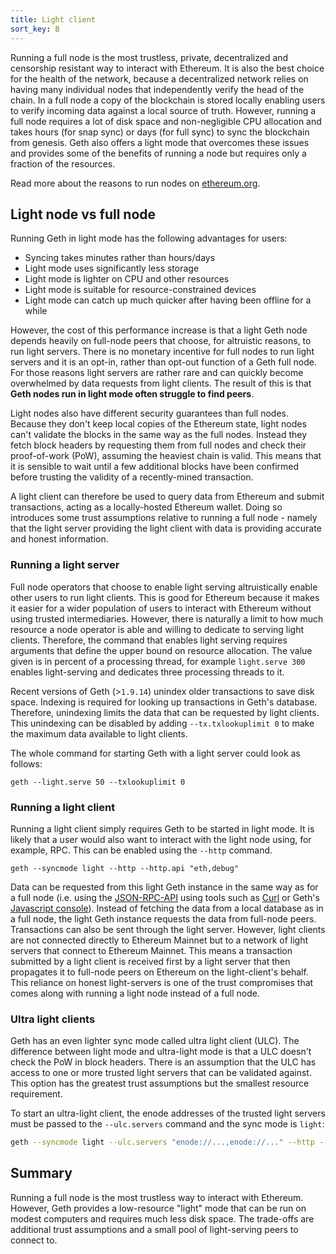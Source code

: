 ```yaml
---
title: Light client
sort_key: B
---
```


Running a full node is the most trustless, private, decentralized and censorship resistant way to interact with Ethereum. It is also the best choice for the health of the network, because a decentralized network relies on having many individual nodes that independently verify the head of the chain. In a full node a copy of the blockchain is stored locally enabling users to verify incoming data against a local source of truth. However, running a full node requires a lot of disk space and non-negligible CPU allocation and takes hours (for snap sync) or days (for full sync) to sync the blockchain from genesis. Geth also offers a light mode that overcomes these issues and provides some of the benefits of running a node but requires only a fraction of the resources. 

Read more about the reasons to run nodes on [ethereum.org](https://ethereum.org/en/run-a-node/).

## Light node vs full node

Running Geth in light mode has the following advantages for users:

- Syncing takes minutes rather than hours/days
- Light mode uses significantly less storage
- Light mode is lighter on CPU and other resources
- Light mode is suitable for resource-constrained devices
- Light mode can catch up much quicker after having been offline for a while

However, the cost of this performance increase is that a light Geth node depends heavily on full-node peers that choose, for altruistic reasons, to run light servers. There is no monetary incentive for full nodes to run light servers and it is an opt-in, rather than opt-out function of a Geth full node. For those reasons light servers are rather rare and can quickly become overwhelmed by data requests from light clients. The result of this is that **Geth nodes run in light mode often struggle to find peers**.

Light nodes also have different security guarantees than full nodes. Because they don't keep local copies of the Ethereum state, light nodes can't validate the blocks in the same way as the full nodes. Instead they fetch block headers by requesting them from full nodes and check their proof-of-work (PoW), assuming the heaviest chain is valid. This means that it is sensible to wait until a few additional blocks have been confirmed before trusting the validity of a recently-mined transaction.

A light client can therefore be used to query data from Ethereum and submit transactions, acting as a locally-hosted Ethereum wallet. Doing so introduces some trust assumptions relative to running a full node - namely that the light server providing the light client with data is providing accurate and honest information. 


### Running a light server

Full node operators that choose to enable light serving altruistically enable other users to run light clients. This is good for Ethereum because it makes it easier for a wider population of users to interact with Ethereum without using trusted intermediaries. However, there is naturally a limit to how much resource a node operator is able and willing to dedicate to serving light clients. Therefore, the command that enables light serving requires arguments that define the upper bound on resource allocation. The value given is in percent of a processing thread, for example `light.serve 300` enables light-serving and dedicates three processing threads to it.

Recent versions of Geth (>`1.9.14`) unindex older transactions to save disk space. Indexing is required for looking up transactions in Geth's database. Therefore, unindexing limits the data that can be requested by light clients. This unindexing can be disabled by adding `--tx.txlookuplimit 0` to make the maximum data available to light clients.

The whole command for starting Geth with a light server could look as follows:

```shell
geth --light.serve 50 --txlookuplimit 0
```

### Running a light client

Running a light client simply requires Geth to be started in light mode. It is likely that a user would also want to interact with the light node using, for example, RPC. This can be enabled using the `--http` command.

```shell
geth --syncmode light --http --http.api "eth,debug"
```

Data can be requested from this light Geth instance in the same way as for a full node (i.e. using the [JSON-RPC-API](/docs/rpc/server) using tools such as [Curl](https://curl.se/) or Geth's [Javascript console](/docs/interface/javascript-console)). Instead of fetching the data from a local database as in a full node, the light Geth instance requests the data from full-node peers. Transactions can also be sent through the light server. However, light clients are not connected directly to Ethereum Mainnet but to a network of light servers that connect to Ethereum Mainnet. This means a transaction submitted by a light client is received first by a light server that then propagates it to full-node peers on Ethereum on the light-client's behalf. This reliance on honest light-servers is one of the trust compromises that comes along with running a light node instead of a full node.


### Ultra light clients

Geth has an even lighter sync mode called ultra light client (ULC). The difference between light mode and ultra-light mode is that a ULC doesn't check the PoW in block headers. There is an assumption that the ULC has access to one or more trusted light servers that can be validated against. This option has the greatest trust assumptions but the smallest resource requirement.

To start an ultra-light client, the enode addresses of the trusted light servers must be passed to the `--ulc.servers` command and the sync mode is `light`:

```sh
geth --syncmode light --ulc.servers "enode://...,enode://..." --http --http.api "eth,debug"
```

## Summary

Running a full node is the most trustless way to interact with Ethereum. However, Geth provides a low-resource "light" mode that can be run on modest computers and requires much less disk space. The trade-offs are additional trust assumptions and a small pool of light-serving peers to connect to.
